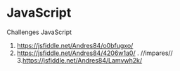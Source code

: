 # JavaScript
Challenges JavaScript

 1. https://jsfiddle.net/Andres84/o0bfugxo/
 2. https://jsfiddle.net/Andres84/4206w1a0/ . 
 //impares// 3.https://jsfiddle.net/Andres84/Lamvwh2k/
